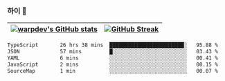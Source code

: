 
### 하이 👋
[![warpdev's GitHub stats](https://github-readme-stats.vercel.app/api?username=warpdev&show_icons=true&theme=vue-dark)](#) |[![GitHub Streak](https://github-readme-streak-stats.herokuapp.com/?user=warpdev&theme=dark)](#)
--- | --- |
<!--START_SECTION:waka-->

```txt
TypeScript       26 hrs 38 mins  ████████████████████████░   95.88 %
JSON             57 mins         █░░░░░░░░░░░░░░░░░░░░░░░░   03.43 %
YAML             6 mins          ░░░░░░░░░░░░░░░░░░░░░░░░░   00.41 %
JavaScript       2 mins          ░░░░░░░░░░░░░░░░░░░░░░░░░   00.15 %
SourceMap        1 min           ░░░░░░░░░░░░░░░░░░░░░░░░░   00.07 %
```

<!--END_SECTION:waka-->

<!--
**warpdev/warpdev** is a ✨ _special_ ✨ repository because its `README.md` (this file) appears on your GitHub profile.

Here are some ideas to get you started:

- 🔭 I’m currently working on ...
- 🌱 I’m currently learning ...
- 👯 I’m looking to collaborate on ...
- 🤔 I’m looking for help with ...
- 💬 Ask me about ...
- 📫 How to reach me: ...
- 😄 Pronouns: ...
- ⚡ Fun fact: ...
-->
